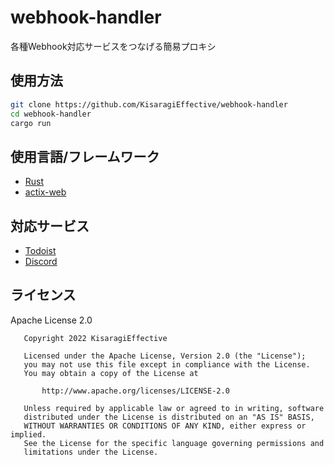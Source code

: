 # webhook-handler
各種Webhook対応サービスをつなげる簡易プロキシ

## 使用方法
```sh
git clone https://github.com/KisaragiEffective/webhook-handler
cd webhook-handler
cargo run
```

## 使用言語/フレームワーク
* [Rust](https://www.rust-lang.org)
* [actix-web](https://actix.rs)

## 対応サービス
* [Todoist](https://todoist.com)
* [Discord](https://discord.com)

## ライセンス
Apache License 2.0
```
   Copyright 2022 KisaragiEffective

   Licensed under the Apache License, Version 2.0 (the "License");
   you may not use this file except in compliance with the License.
   You may obtain a copy of the License at

       http://www.apache.org/licenses/LICENSE-2.0

   Unless required by applicable law or agreed to in writing, software
   distributed under the License is distributed on an "AS IS" BASIS,
   WITHOUT WARRANTIES OR CONDITIONS OF ANY KIND, either express or implied.
   See the License for the specific language governing permissions and
   limitations under the License.
```
